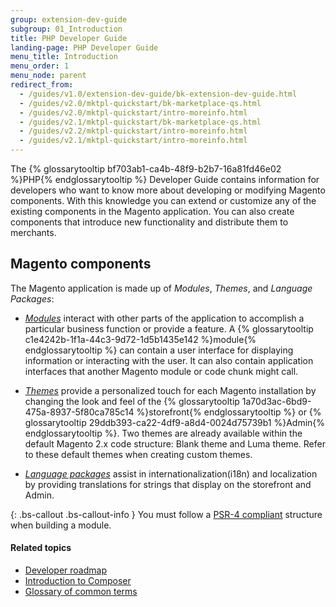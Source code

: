 ```yaml
---
group: extension-dev-guide
subgroup: 01_Introduction
title: PHP Developer Guide
landing-page: PHP Developer Guide
menu_title: Introduction
menu_order: 1
menu_node: parent
redirect_from:
  - /guides/v1.0/extension-dev-guide/bk-extension-dev-guide.html
  - /guides/v2.0/mktpl-quickstart/bk-marketplace-qs.html
  - /guides/v2.0/mktpl-quickstart/intro-moreinfo.html
  - /guides/v2.1/mktpl-quickstart/bk-marketplace-qs.html
  - /guides/v2.2/mktpl-quickstart/intro-moreinfo.html
  - /guides/v2.1/mktpl-quickstart/intro-moreinfo.html
---
```


The {% glossarytooltip bf703ab1-ca4b-48f9-b2b7-16a81fd46e02 %}PHP{% endglossarytooltip %} Developer Guide contains information for developers who want to know more about developing or modifying Magento components. With this knowledge you can extend or customize any of the existing components in the Magento application. You can also create components that introduce new functionality and distribute them to merchants.

## Magento components

The Magento application is made up of *Modules*, *Themes*, and *Language Packages*:

* <a href="{{ page.baseurl }}/architecture/archi_perspectives/components/modules/mod_intro.html">*Modules*</a> interact with other parts of the application to accomplish a particular business function or provide a feature. A {% glossarytooltip c1e4242b-1f1a-44c3-9d72-1d5b1435e142 %}module{% endglossarytooltip %} can contain a user interface for displaying information or interacting with the user. It can also contain application interfaces that another Magento module or code chunk might call.

* <a href="{{ page.baseurl }}/frontend-dev-guide/themes/theme-general.html">*Themes*</a> provide a personalized touch for each Magento installation by changing the look and feel of the {% glossarytooltip 1a70d3ac-6bd9-475a-8937-5f80ca785c14 %}storefront{% endglossarytooltip %} or {% glossarytooltip 29ddb393-ca22-4df9-a8d4-0024d75739b1 %}Admin{% endglossarytooltip %}. Two themes are already available within the default Magento 2.x code structure: Blank theme and Luma theme. Refer to these default themes when creating custom themes. 

* <a href="{{ page.baseurl }}/frontend-dev-guide/translations/xlate.html">*Language packages*</a> assist in internationalization(i18n) and localization by providing translations for strings that display on the storefront and Admin.

{: .bs-callout .bs-callout-info }
You must follow a [PSR-4 compliant](http://www.php-fig.org/psr/psr-4/) structure when building a module.

#### Related topics

*	<a href="{{ page.baseurl }}/extension-dev-guide/intro/developers_roadmap.html">Developer roadmap</a>
*	<a href="{{ page.baseurl }}/extension-dev-guide/intro/intro-composer.html">Introduction to Composer</a>
*	<a href="{{ page.baseurl }}/extension-dev-guide/intro/intro-composer-gloss.html">Glossary of common terms</a>
